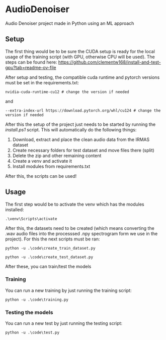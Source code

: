 # AudioDenoiser

Audio Denoiser project made in Python using an ML approach


## Setup
The first thing would be to be sure the CUDA setup is ready for the local usage of the training script (with GPU, otherwise CPU will be used).
The steps can be found here: https://github.com/clementw168/install-and-test-gpu?tab=readme-ov-file

After setup and testing, the compatible cuda runtime and pytorch versions must be set in the requirements.txt:
```
nvidia-cuda-runtime-cu12 # change the version if needed
```
and 
```
--extra-index-url https://download.pytorch.org/whl/cu124 # change the version if needed
```

After this the setup of the project just needs to be started by running the *install.ps1* script. This will automatically do the following things:
1. Download, extract and place the clean audio data from the IRMAS dataset
2. Create necessary folders for test dataset and move files there (split)
3. Delete the zip and other remaining content
4. Create a venv and activate it
5. Install modules from requirements.txt

After this, the scripts can be used!

## Usage
The first step would be to activate the venv which has the modules installed:
```
.\venv\Scripts\activate
```

After this, the datasets need to be created (which means converting the .wav audio files into the processsed .npy spectrogram form we use in the project).
For this the next scripts must be ran:
```
python -u .\code\create_train_dataset.py
```
```
python -u .\code\create_test_dataset.py
```
After these, you can train/test the models
### Training
You can run a new training by just running the training script:
```
python -u .\code\training.py
```
### Testing the models
You can run a new test by just running the testing script:
```
python -u .\code\test.py
```

